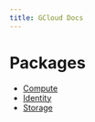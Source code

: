 ```yaml
---
title: GCloud Docs
---
```


Packages
====

- [Compute](compute.html)
- [Identity](identity.html)
- [Storage](storage.html)